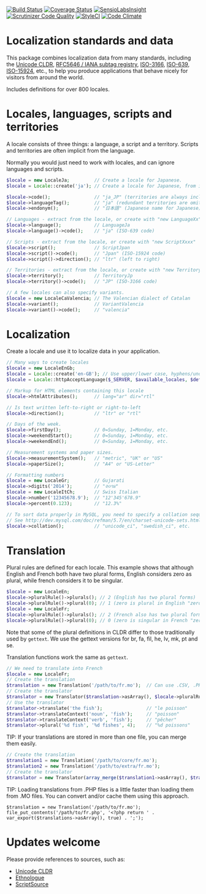 [![Build Status](https://travis-ci.org/fisharebest/localization.svg?branch=master)](https://travis-ci.org/fisharebest/localization)
[![Coverage Status](https://coveralls.io/repos/fisharebest/localization/badge.svg?branch=master&service=github)](https://coveralls.io/github/fisharebest/localization?branch=master)
[![SensioLabsInsight](https://insight.sensiolabs.com/projects/a252b4b3-62c1-40bd-be44-43a7dc6e4a9b/mini.png)](https://insight.sensiolabs.com/projects/a252b4b3-62c1-40bd-be44-43a7dc6e4a9b)
[![Scrutinizer Code Quality](https://scrutinizer-ci.com/g/fisharebest/localization/badges/quality-score.png?b=master)](https://scrutinizer-ci.com/g/fisharebest/localization/?branch=master)
[![StyleCI](https://github.styleci.io/repos/23638409/shield)](https://github.styleci.io/repos/23638409)
[![Code Climate](https://codeclimate.com/github/fisharebest/localization/badges/gpa.svg)](https://codeclimate.com/github/fisharebest/localization)

Localization standards and data
===============================

This package combines localization data from many standards, including
the [Unicode CLDR](http://cldr.unicode.org),
[RFC5646 / IANA subtag registry](https://tools.ietf.org/html/rfc5646),
[ISO-3166](https://en.wikipedia.org/wiki/ISO_3166),
[ISO-639](https://en.wikipedia.org/wiki/ISO_639),
[ISO-15924](http://unicode.org/iso15924/),
etc., to help you produce applications that behave nicely for visitors from
around the world.

Includes definitions for over 800 locales.

Locales, languages, scripts and territories
===========================================

A locale consists of three things: a language, a script and a territory.
Scripts and territories are often implicit from the language.

Normally you would just need to work with locales, and can ignore
languages and scripts.

``` php
$locale = new LocaleJa;         // Create a locale for Japanese.
$locale = Locale::create('ja'); // Create a locale for Japanese, from its code.

$locale->code();                // "ja_JP" (territories are always included in locale codes)
$locale->languageTag();         // "ja" (redundant territories are omitted in tags)
$locale->endonym();             // "日本語" (Japanese name for Japanese)

// Languages - extract from the locale, or create with "new LanguageXx"
$locale->language();            // LanguageJa
$locale->language()->code();    // "ja" (ISO-639 code)

// Scripts - extract from the locale, or create with "new ScriptXxxx"
$locale->script();              // ScriptJpan
$locale->script()->code();      // "Jpan" (ISO-15924 code)
$locale->script()->direction(); // "ltr" (left to right)

// Territories - extract from the locale, or create with "new TerritoryXx"
$locale->territory();           // TerritoryJp
$locale->territory()->code();   // "JP" (ISO-3166 code)

// A few locales can also specify variants.
$locale = new LocaleCaValencia; // The Valencian dialect of Catalan
$locale->variant();             // VariantValencia
$locale->variant()->code();     // "valencia"
```

Localization
============

Create a locale and use it to localize data in your application.

``` php
// Many ways to create locales
$locale = new LocaleEnGb;
$locale = Locale::create('en-GB'); // Use upper/lower case, hyphens/underscores/@
$locale = Locale::httpAcceptLanguage($_SERVER, $available_locales, $default_locale);

// Markup for HTML elements containing this locale
$locale->htmlAttributes();      // lang="ar" dir="rtl"

// Is text written left-to-right or right-to-left
$locale->direction();           // "ltr" or "rtl"

// Days of the week.
$locale->firstDay();            // 0=Sunday, 1=Monday, etc.
$locale->weekendStart();        // 0=Sunday, 1=Monday, etc.
$locale->weekendEnd();          // 0=Sunday, 1=Monday, etc.

// Measurement systems and paper sizes.
$locale->measurementSystem();   // "metric", "UK" or "US"
$locale->paperSize();           // "A4" or "US-Letter"

// Formatting numbers
$locale = new LocaleGr;         // Gujarati
$locale->digits('2014');        // "૨૦૧૪"
$locale = new LocaleItCh;       // Swiss Italian
$locale->number('12345678.9');  // "12'345'678.9"
$locale->percent(0.123);        // "12.3%"

// To sort data properly in MySQL, you need to specify a collation sequence.
// See http://dev.mysql.com/doc/refman/5.7/en/charset-unicode-sets.html
$locale->collation();           // "unicode_ci", "swedish_ci", etc.
```

Translation
===========

Plural rules are defined for each locale.  This example shows that although
English and French both have two plural forms, English considers zero as plural,
while french considers it to be singular.

``` php
$locale = new LocaleEn;
$locale->pluralRule()->plurals(); // 2 (English has two plural forms)
$locale->pluralRule()->plural(0); // 1 (zero is plural in English "zero apples")
$locale = new LocaleFr;
$locale->pluralRule()->plurals(); // 2 (French also has two plural forms)
$locale->pluralRule()->plural(0); // 0 (zero is singular in French "zero apple")
```

Note that some of the plural definitions in CLDR differ to those traditionally used by
`gettext`.  We use the gettext versions for br, fa, fil, he, lv, mk, pt and se.

Translation functions work the same as `gettext`.

``` php
// We need to translate into French
$locale = new LocaleFr;
// Create the translation
$translation = new Translation('/path/to/fr.mo');  // Can use .CSV, .PHP, .PO and .MO files
// Create the translator
$translator = new Translator($translation->asArray(), $locale->pluralRule());
// Use the translator
$translator->translate('the fish');                // "le poisson" 
$translator->translateContext('noun', 'fish');     // "poisson" 
$translator->translateContext('verb', 'fish');     // "pêcher" 
$translator->plural('%d fish', '%d fishes', 4);    // "%d poissons" 
```

TIP: If your translations are stored in more than one file, you can merge them easily.

```php
// Create the translation
$translation1 = new Translation('/path/to/core/fr.mo');
$translation2 = new Translation('/path/to/extra/fr.mo');
// Create the translator
$translator = new Translator(array_merge($translation1->asArray(), $translation2->asArray()), $locale->pluralRule());
```

TIP: Loading translations from .PHP files is a little faster than loading them from .MO files.
You can convert and/or cache them using this approach.

```
$translation = new Translation('/path/to/fr.mo');
file_put_contents('/path/to/fr.php', '<?php return ' . var_export($translations->asArray(), true) . ';');
```


Updates welcome
===============

Please provide references to sources, such as:

* [Unicode CLDR](https://cldr.unicode.org/)
* [Ethnologue](https://www.ethnologue.com)
* [ScriptSource](https://www.scriptsource.org)
